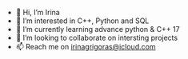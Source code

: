 - 👋 Hi, I’m Irina
- 👀 I’m interested in C++, Python and SQL
- 🌱 I’m currently learning advance python & C++ 17
- 💞️ I’m looking to collaborate on intersting projects
- 📫 Reach me on irinagrigoras@icloud.com

<!---
grigorasirina/grigorasirina is a ✨ special ✨ repository because its `README.md` (this file) appears on your GitHub profile.
You can click the Preview link to take a look at your changes.
--->
